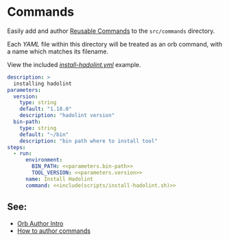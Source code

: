 # Commands

Easily add and author [Reusable Commands](https://circleci.com/docs/2.0/reusing-config/#authoring-reusable-commands) to the `src/commands` directory.

Each _YAML_ file within this directory will be treated as an orb command, with a name which matches its filename.

View the included _[install-hadolint.yml](./install-hadolint.yml)_ example.

```yaml
description: >
  installing hadolint
parameters:
  version:
    type: string
    default: "1.18.0"
    description: "hadolint version"
  bin-path:
    type: string
    default: "~/bin"
    description: "bin path where to install tool"
steps:
  - run:
      environment:
        BIN_PATH: <<parameters.bin-path>>
        TOOL_VERSION: <<parameters.version>>
      name: Install Hadolint
      command: <<include(scripts/install-hadolint.sh)>>
```

## See:
 - [Orb Author Intro](https://circleci.com/docs/2.0/orb-author-intro/#section=configuration)
 - [How to author commands](https://circleci.com/docs/2.0/reusing-config/#authoring-reusable-commands)
